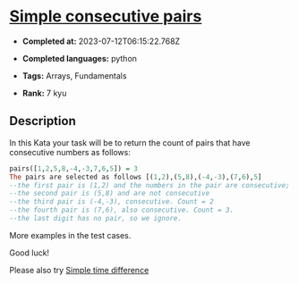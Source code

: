 # [Simple consecutive pairs](https://www.codewars.com/kata/5a3e1319b6486ac96f000049)

- **Completed at:** 2023-07-12T06:15:22.768Z

- **Completed languages:** python

- **Tags:** Arrays, Fundamentals

- **Rank:** 7 kyu

## Description

In this Kata your task will be to return the count of pairs that have consecutive numbers as follows:
```Haskell
pairs([1,2,5,8,-4,-3,7,6,5]) = 3
The pairs are selected as follows [(1,2),(5,8),(-4,-3),(7,6),5]
--the first pair is (1,2) and the numbers in the pair are consecutive; Count = 1
--the second pair is (5,8) and are not consecutive
--the third pair is (-4,-3), consecutive. Count = 2
--the fourth pair is (7,6), also consecutive. Count = 3. 
--the last digit has no pair, so we ignore.
```

More examples in the test cases. 

Good luck!

Please also try [Simple time difference](https://www.codewars.com/kata/5b76a34ff71e5de9db0000f2)